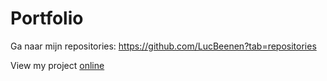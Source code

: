 # Portfolio

Ga naar mijn repositories: https://github.com/LucBeenen?tab=repositories

View my project [online](https://lucbeenen.github.io/Portfolio/)
